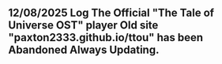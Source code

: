 12/08/2025 Log
The Official "The Tale of Universe OST" player
Old site "paxton2333.github.io/ttou" has been Abandoned
Always Updating.
-------------------------------------------------------
